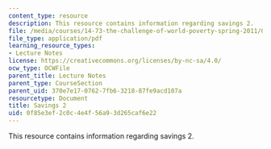 ```yaml
---
content_type: resource
description: This resource contains information regarding savings 2.
file: /media/courses/14-73-the-challenge-of-world-poverty-spring-2011/0f85e3ef2c0c4e4f56a93d265caf6e22_MIT14_73S11_Lec21_slides.pdf
file_type: application/pdf
learning_resource_types:
- Lecture Notes
license: https://creativecommons.org/licenses/by-nc-sa/4.0/
ocw_type: OCWFile
parent_title: Lecture Notes
parent_type: CourseSection
parent_uid: 370e7e17-0762-7fb6-3218-87fe9acd107a
resourcetype: Document
title: Savings 2
uid: 0f85e3ef-2c0c-4e4f-56a9-3d265caf6e22
---
```

This resource contains information regarding savings 2.